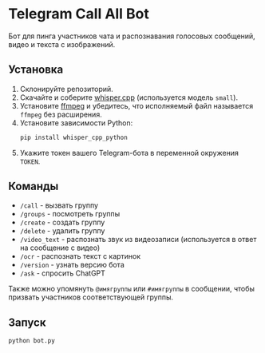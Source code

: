 # Telegram Call All Bot

Бот для пинга участников чата и распознавания голосовых сообщений, видео и текста с изображений.

## Установка

1. Склонируйте репозиторий.
2. Скачайте и соберите [whisper.cpp](https://github.com/ggerganov/whisper.cpp) (используется модель `small`).
3. Установите [ffmpeg](https://ffmpeg.org/download.html) и убедитесь, что исполняемый файл называется `ffmpeg` без расширения.
4. Установите зависимости Python:
   ```bash
   pip install whisper_cpp_python
   ```
5. Укажите токен вашего Telegram-бота в переменной окружения `TOKEN`.

## Команды

* `/call` - вызвать группу
* `/groups` - посмотреть группы
* `/create` - создать группу
* `/delete` - удалить группу
* `/video_text` - распознать звук из видеозаписи (используется в ответ на сообщение с видео)
* `/ocr` - распознать текст с картинок
* `/version` - узнать версию бота
* `/ask` - спросить ChatGPT

Также можно упомянуть `@имягруппы` или `#имягруппы` в сообщении, чтобы призвать участников соответствующей группы.

## Запуск

```bash
python bot.py
```
